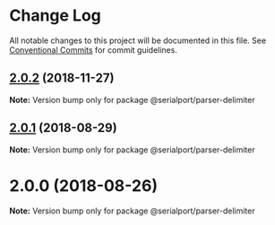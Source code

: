 # Change Log

All notable changes to this project will be documented in this file.
See [Conventional Commits](https://conventionalcommits.org) for commit guidelines.

## [2.0.2](https://github.com/node-serialport/node-serialport/compare/@serialport/parser-delimiter@2.0.1...@serialport/parser-delimiter@2.0.2) (2018-11-27)

**Note:** Version bump only for package @serialport/parser-delimiter





<a name="2.0.1"></a>
## [2.0.1](https://github.com/node-serialport/node-serialport/compare/@serialport/parser-delimiter@2.0.0...@serialport/parser-delimiter@2.0.1) (2018-08-29)

**Note:** Version bump only for package @serialport/parser-delimiter





<a name="2.0.0"></a>
# 2.0.0 (2018-08-26)

**Note:** Version bump only for package @serialport/parser-delimiter
